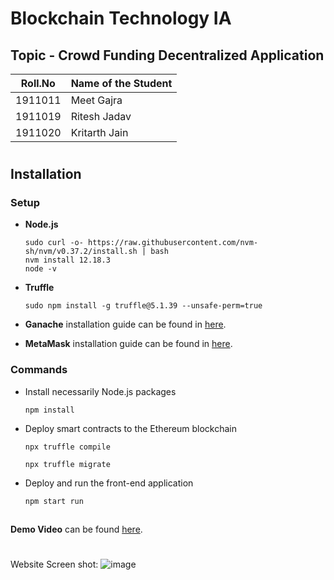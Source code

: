 # Blockchain Technology IA
## Topic - Crowd Funding Decentralized Application
|Roll.No | Name of the Student |
| --- | --- |
| 1911011 | Meet Gajra |
| 1911019 | Ritesh Jadav |
| 1911020 | Kritarth Jain |
#
## Installation

### Setup

- **Node.js**

      sudo curl -o- https://raw.githubusercontent.com/nvm-sh/nvm/v0.37.2/install.sh | bash
      nvm install 12.18.3
      node -v

- **Truffle**

      sudo npm install -g truffle@5.1.39 --unsafe-perm=true

- **Ganache** installation guide can be found in [here](https://www.trufflesuite.com/ganache).

- **MetaMask** installation guide can be found in [here](https://metamask.io/).

### Commands

- Install necessarily Node.js packages

      npm install

- Deploy smart contracts to the Ethereum blockchain
       
      npx truffle compile
      
      npx truffle migrate
- Deploy and run the front-end application
       
      npm start run
     
##
**Demo Video** can be found 
 [here](https://drive.google.com/file/d/1rhfZrmVO2s8nrJ_n4B84lTAc5_Z7g5BO/view?usp=sharing).
#
Website Screen shot:
![image](https://user-images.githubusercontent.com/63907547/194704622-506a9ec7-3803-46cf-8c8a-2d0d28cc61d9.png)
